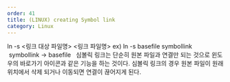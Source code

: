 ```yaml
---
order: 41
title: (LINUX) creating Symbol link
category: Linux
---
```


ln -s <링크 대상 파일명> <링크 파일명>
ex) ln -s basefile symbollink
 symbollink -> basefile
 
심볼릭 링크는 단순히 원본 파일과 연결만 되는 것으로 윈도우의 바로가기 아이콘과 같은 기능을
하는 것이다.
심볼릭 링크의 경우 원본 파일이 원래 위치에서 삭제 되거나 이동되면 연결이 끊어지게 된다.
